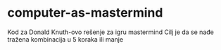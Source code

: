 # computer-as-mastermind
Kod za Donald Knuth-ovo rešenje za igru mastermind
Cilj je da se nađe tražena kombinacija u 5 koraka ili manje
